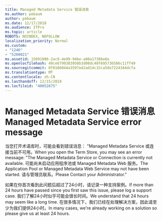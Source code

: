 ```yaml
---
title: Managed Metadata Service 错误消息
ms.author: pebaum
author: pebaum
ms.date: 12/17/2018
ms.audience: ITPro
ms.topic: article
ROBOTS: NOINDEX, NOFOLLOW
localization_priority: Normal
ms.custom:
- "1246"
- "5200021"
ms.assetid: 15091086-2ac9-4e99-94be-a08a17386e6e
ms.openlocfilehash: 49ce6799383958b3d08dc40f695736586c11ff49
ms.sourcegitcommit: 0f0186044a3597e42ad14c32ca58e7224344dcfa
ms.translationtype: MT
ms.contentlocale: zh-CN
ms.lasthandoff: 12/15/2019
ms.locfileid: "40052675"
---
```

# <a name="managed-metadata-service-error-message"></a><span data-ttu-id="618b4-102">Managed Metadata Service 错误消息</span><span class="sxs-lookup"><span data-stu-id="618b4-102">Managed Metadata Service error message</span></span>

<span data-ttu-id="618b4-103">当您打开术语库时，可能会看到错误消息： "Managed Metadata Service 或连接当前不可用。</span><span class="sxs-lookup"><span data-stu-id="618b4-103">When you open the Term Store, you may see an error message: "The Managed Metadata Service or Connection is currently not available.</span></span> <span data-ttu-id="618b4-104">可能尚未启动应用程序池或 Managed Metadata Web 服务。</span><span class="sxs-lookup"><span data-stu-id="618b4-104">The Application Pool or Managed Metadata Web Service may not have been started.</span></span> <span data-ttu-id="618b4-105">请与管理员联系。</span><span class="sxs-lookup"><span data-stu-id="618b4-105">Please Contact your Administrator."</span></span>
  
<span data-ttu-id="618b4-106">如果在你首次看到此问题后超过了24小时，请记录一种支持案例。</span><span class="sxs-lookup"><span data-stu-id="618b4-106">If more than 24 hours have passed since you first saw this issue, please log a support case.</span></span> <span data-ttu-id="618b4-107">我们了解24小时似乎可能会很长时间。</span><span class="sxs-lookup"><span data-stu-id="618b4-107">We understand that 24 hours may seem like a long time.</span></span> <span data-ttu-id="618b4-108">在很多情况下，我们已经在处理解决方案，因此请至少为我们提供24小时。</span><span class="sxs-lookup"><span data-stu-id="618b4-108">In many cases, we're already working on a solution so please give us at least 24 hours.</span></span>
  